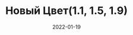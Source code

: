 ---
date: 2022-01-19
guid: c0a9d089-cabb-447c-b89a-27966afc8a72
title: 'Новый Цвет(1.1, 1.5, 1.9)'
question: |
    ```bsl
    Ц = Новый Цвет(1.1, 1.5, 1.9);
    Сообщить(Ц);
    ```
options:
    - 1, 1, 1
    - 1, 1, 2
    - 1, 2, 2
    - 2, 2, 2
    - Исключение
correct: 0
explanation: |
    Дробная часть принимается, но игнорируется
tags:
    - wtf
source: https://t.me/JuniorOneS/326
---